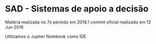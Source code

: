 # SAD - Sistemas de apoio a decisão
Matéria realizada no 7o período em 2018.1
commit oficial realizado em 12 Jun 2018

Utilizamos o Jupiter Notebook como IDE